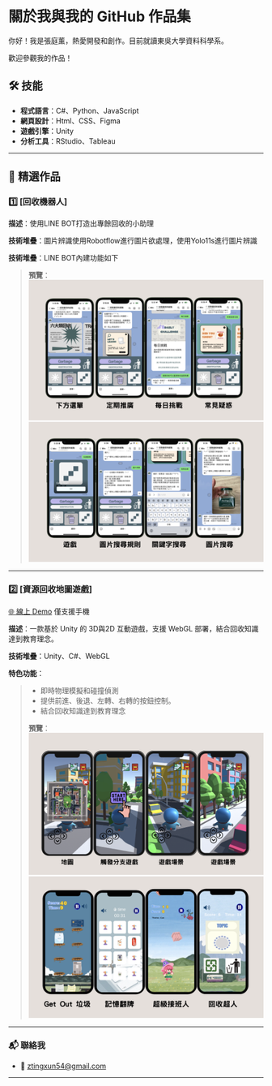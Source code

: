 #  關於我與我的 GitHub 作品集

你好！我是張庭薰，熱愛開發和創作。目前就讀東吳大學資料科學系。

歡迎參觀我的作品！

## 🛠️ 技能
- **程式語言**：C#、Python、JavaScript
- **網頁設計**：Html、CSS、Figma
- **遊戲引擎**：Unity
- **分析工具**：RStudio、Tableau

---

## 🌟 精選作品

### 1️⃣ [回收機器人]
 **描述**：使用LINE BOT打造出專餘回收的小助理

 **技術堆疊**：圖片辨識使用Robotflow進行圖片欲處理，使用Yolo11s進行圖片辨識

 **技術堆疊**：LINE BOT內建功能如下
 
>  **預覽**：  
> ![專案圖片](pic/pic1.png)
> ![專案圖片](pic/pic2.png)


---

### 2️⃣ [資源回收地圖遊戲]
 [🌐 線上 Demo](https://yu-tung.itch.io/final-project) 僅支援手機
 
 **描述**：一款基於 Unity 的 3D與2D 互動遊戲，支援 WebGL 部署，結合回收知識達到教育理念。 

 **技術堆疊**：Unity、C#、WebGL  
 
 **特色功能**：
> - 即時物理模擬和碰撞偵測
> - 提供前進、後退、左轉、右轉的按鈕控制。
> - 結合回收知識達到教育理念
> 
> **預覽**：  
> ![專案圖片3D](pic/3D(2).png)
> ![專案圖片2D](pic/2D.png)


---

### 📬 聯絡我
- 📧 ztingxun54@gmail.com


---
